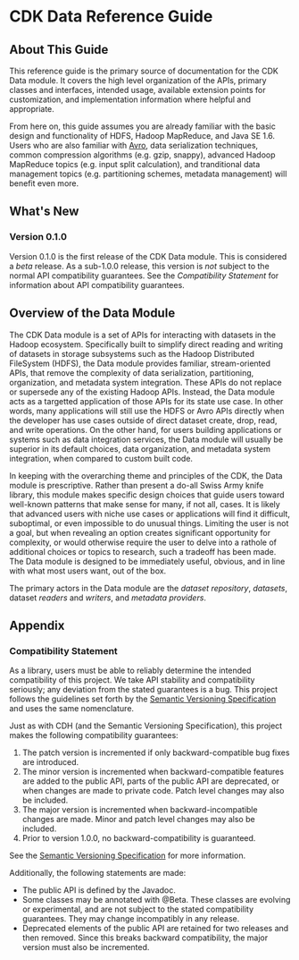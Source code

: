 # CDK Data Reference Guide

## About This Guide

This reference guide is the primary source of documentation for the CDK Data
module. It covers the high level organization of the APIs,
primary classes and interfaces, intended usage, available extension points
for customization, and implementation information where helpful and
appropriate.

From here on, this guide assumes you are already familiar with the basic
design and functionality of HDFS, Hadoop MapReduce, and Java SE 1.6. Users
who are also familiar with [Avro][avro], data serialization techniques,
common compression algorithms (e.g. gzip, snappy), advanced Hadoop MapReduce
topics (e.g. input split calculation), and tranditional data management
topics (e.g. partitioning schemes, metadata management) will benefit even more.

[avro]: http://avro.apache.org "Apache Avro"

## What's New

### Version 0.1.0

Version 0.1.0 is the first release of the CDK Data module. This is considered
 a *beta* release. As a sub-1.0.0 release, this version is *not* subject to
 the normal API compatibility guarantees. See the *Compatibility Statement*
 for information about API compatibility guarantees.

## Overview of the Data Module

The CDK Data module is a set of APIs for interacting with datasets in the
Hadoop ecosystem. Specifically built to simplify direct reading and writing
of datasets in storage subsystems such as the Hadoop Distributed FileSystem
(HDFS), the Data module provides familiar, stream-oriented APIs,
that remove the complexity of data serialization, partitioning, organization,
 and metadata system integration. These APIs do not replace or supersede any
 of the existing Hadoop APIs. Instead, the Data module acts as a targetted
 application of those APIs for its state use case. In other words,
 many applications will still use the HDFS or Avro APIs directly when the
 developer has use cases outside of direct dataset create, drop, read,
 and write operations. On the other hand, for users building applications or
 systems such as data integration services, the Data module will usually be
 superior in its default choices, data organization,
 and metadata system integration, when compared to custom built code.

In keeping with the overarching theme and principles of the CDK,
the Data module is prescriptive. Rather than present a do-all Swiss Army
knife library, this module makes specific design choices that guide users
toward well-known patterns that make sense for many, if not all,
cases. It is likely that advanced users with niche use cases or applications
will find it difficult, suboptimal, or even impossible to do unusual things.
Limiting the user is not a goal, but when revealing an option creates
significant opportunity for complexity, or would otherwise require the user
to delve into a rathole of additional choices or topics to research,
such a tradeoff has been made. The Data module is designed to be immediately
useful, obvious, and in line with what most users want, out of the box.

The primary actors in the Data module are the *dataset repository*,
*datasets*, dataset *readers* and *writers*, and *metadata providers*.

## Appendix

### Compatibility Statement

As a library, users must be able to reliably determine the intended
compatibility of this project. We take API stability and compatibility
seriously; any deviation from the stated guarantees is a bug. This project
follows the guidelines set forth by the [Semantic Versioning
Specification][semver] and uses the same nomenclature.

Just as with CDH (and the Semantic Versioning Specification), this project makes
the following compatibility guarantees:

1. The patch version is incremented if only backward-compatible bug fixes are
   introduced.
1. The minor version is incremented when backward-compatible features are added
   to the public API, parts of the public API are deprecated, or when changes
   are made to private code. Patch level changes may also be included.
1. The major version is incremented when backward-incompatible changes are made.
   Minor and patch level changes may also be included.
1. Prior to version 1.0.0, no backward-compatibility is guaranteed.

See the [Semantic Versioning Specification][semver] for more information.

Additionally, the following statements are made:

* The public API is defined by the Javadoc.
* Some classes may be annotated with @Beta. These classes are evolving or
  experimental, and are not subject to the stated compatibility guarantees. They
  may change incompatibly in any release.
* Deprecated elements of the public API are retained for two releases and then
  removed. Since this breaks backward compatibility, the major version must also
  be incremented.

[semver]: http://semver.org/
